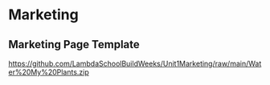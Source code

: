 # Marketing

## Marketing Page Template
https://github.com/LambdaSchoolBuildWeeks/Unit1Marketing/raw/main/Water%20My%20Plants.zip
